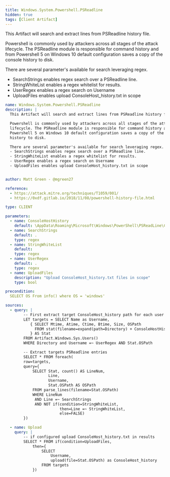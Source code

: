 ```yaml
---
title: Windows.System.Powershell.PSReadline
hidden: true
tags: [Client Artifact]
---
```


This Artifact will search and extract lines from PSReadline history file.

Powershell is commonly used by attackers across all stages of the attack
lifecycle. The PSReadline module is responsible for command history and from
Powershell 5 on Windows 10 default configuration saves a copy of the console
history to disk.

There are several parameter's available for search leveraging regex.
- SearchStrings enables regex search over a PSReadline line.
- StringWhiteList enables a regex whitelist for results.
- UserRegex enables a regex search on Username
- UploadFiles enables upload ConsoleHost_history.txt in scope


```yaml
name: Windows.System.Powershell.PSReadline
description: |
  This Artifact will search and extract lines from PSReadline history file.

  Powershell is commonly used by attackers across all stages of the attack
  lifecycle. The PSReadline module is responsible for command history and from
  Powershell 5 on Windows 10 default configuration saves a copy of the console
  history to disk.

  There are several parameter's available for search leveraging regex.
  - SearchStrings enables regex search over a PSReadline line.
  - StringWhiteList enables a regex whitelist for results.
  - UserRegex enables a regex search on Username
  - UploadFiles enables upload ConsoleHost_history.txt in scope


author: Matt Green - @mgreen27

reference:
  - https://attack.mitre.org/techniques/T1059/001/
  - https://0xdf.gitlab.io/2018/11/08/powershell-history-file.html

type: CLIENT

parameters:
  - name: ConsoleHostHistory
    default: \AppData\Roaming\Microsoft\Windows\PowerShell\PSReadLine\ConsoleHost_history.txt
  - name: SearchStrings
    default: .
    type: regex
  - name: StringWhiteList
    default:
    type: regex
  - name: UserRegex
    default: .
    type: regex
  - name: UploadFiles
    description: "Upload ConsoleHost_history.txt files in scope"
    type: bool

precondition:
  SELECT OS From info() where OS = 'windows'

sources:
  - query: |
        -- First extract target ConsoleHost_history path for each user
        LET targets = SELECT Name as Username,
           { SELECT Mtime, Atime, Ctime, Btime, Size, OSPath
             FROM stat(filename=expand(path=Directory) + ConsoleHostHistory)
           } AS Stat
        FROM Artifact.Windows.Sys.Users()
        WHERE Directory and Username =~ UserRegex AND Stat.OSPath

        -- Extract targets PSReadline entries
        SELECT * FROM foreach(
        row=targets,
        query={
            SELECT Stat, count() AS LineNum,
                   Line,
                   Username,
                   Stat.OSPath AS OSPath
            FROM parse_lines(filename=Stat.OSPath)
            WHERE LineNum
             AND Line =~ SearchStrings
             AND NOT if(condition=StringWhiteList,
                        then=Line =~ StringWhiteList,
                        else=FALSE)
        })

  - name: Upload
    query: |
        -- if configured upload ConsoleHost_history.txt in results
        SELECT * FROM if(condition=UploadFiles,
            then={
                SELECT
                    Username,
                    upload(file=Stat.OSPath) as ConsoleHost_history
                FROM targets
            })

```
